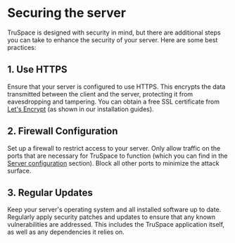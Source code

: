 # Securing the server

TruSpace is designed with security in mind, but there are additional steps you can take to enhance the security of your server. Here are some best practices:

## 1. Use HTTPS

Ensure that your server is configured to use HTTPS. This encrypts the data transmitted between the client and the server, protecting it from eavesdropping and tampering. You can obtain a free SSL certificate from [Let's Encrypt](https://letsencrypt.org/) (as shown in our installation guides).

## 2. Firewall Configuration

Set up a firewall to restrict access to your server. Only allow traffic on the ports that are necessary for TruSpace to function (which you can find in the [Server configuration](../Setup%20TruSpace/Server%20configuration.md) section). Block all other ports to minimize the attack surface.

## 3. Regular Updates

Keep your server's operating system and all installed software up to date. Regularly apply security patches and updates to ensure that any known vulnerabilities are addressed. This includes the TruSpace application itself, as well as any dependencies it relies on.
